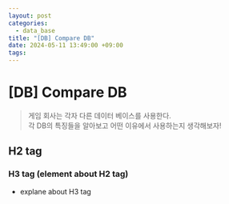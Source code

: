 ```yaml
---
layout: post
categories:
  - data_base
title: "[DB] Compare DB"
date: 2024-05-11 13:49:00 +09:00
tags:
---
```

# [DB] Compare DB

>게임 회사는 각자 다른 데이터 베이스를 사용한다.\
>각 DB의 특징들을 알아보고 어떤 이유에서 사용하는지 생각해보자!

## H2 tag

### H3 tag (element about H2 tag)
- explane about H3 tag
